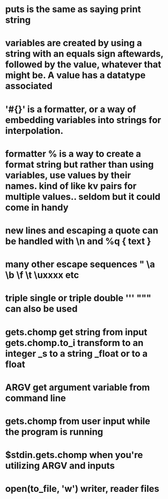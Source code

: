 # puts is the same as saying print string

# variables are created by using a string with an equals sign aftewards, followed by the value, whatever that might be. A value has a datatype associated

# '#{}' is a formatter, or a way of embedding variables into strings for interpolation.

# formatter %  is a way to create a format string but rather than using variables, use values by their names. kind of like kv pairs for multiple values.. seldom but it could come in handy

# new lines and escaping a quote can be handled with \n and %q { text }

# many other escape sequences \" \a \b \f \t \uxxxx etc

# triple single or triple double ''' """ can also be used

# gets.chomp get string from input gets.chomp.to_i transform to an integer _s to a string _float or to a float

# ARGV get argument variable from command line
# gets.chomp from user input while the program is running
# $stdin.gets.chomp when you're utilizing ARGV and inputs

# open(to_file, 'w') writer, reader files

#
